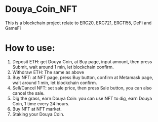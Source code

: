 # Douya_Coin_NFT

This is a blockchain project relate to ERC20, ERC721, ERC1155, DeFi and GameFi

# How to use:
1. Deposit ETH: get Douya Coin, at Buy page, input amount, then press Submit, wait around 1 min, let blockchain confirm.
2. Withdraw ETH: The same as above
3. Buy NFT: at NFT page, press Buy button, confirm at Metamask page, wait around 1 min, let blockchain confirm.
4. Sell/Cancel NFT: set sale price, then press Sale button, you can also cancel the sale.
5. Dig the grass, earn Douya Coin: you can use NFT to dig, earn Douya Coin, 1 time every 24 hours.
6. Buy NFT at NFT market.
7. Staking your Douya Coin.

